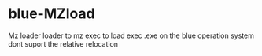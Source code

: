 # blue-MZload
Mz loader
loader to mz exec to load exec .exe on the blue operation system dont suport the relative relocation

